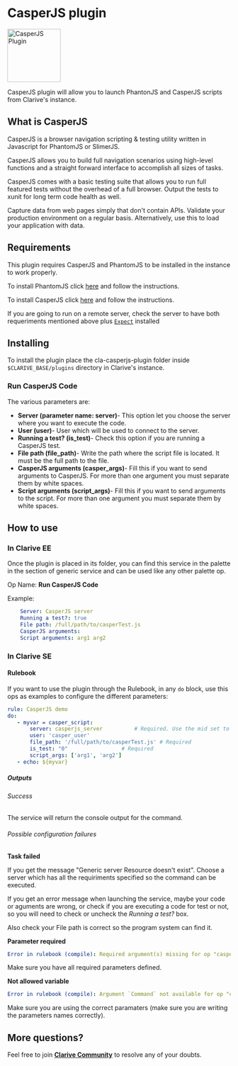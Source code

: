 # CasperJS plugin

<img src="https://cdn.jsdelivr.net/gh/clarive/cla-casperjs-plugin@master/public/icon/casperjs.svg?sanitize=true" alt="CasperJS Plugin" title="CasperJS Plugin" width="120" height="120">

CasperJS plugin will allow you to launch PhantonJS and CasperJS scripts from Clarive's instance.

## What is CasperJS

CasperJS is a browser navigation scripting & testing utility written in Javascript for PhantomJS or SlimerJS.

CasperJS allows you to build full navigation scenarios using high-level functions and a straight forward interface to accomplish all sizes of tasks.

CasperJS comes with a basic testing suite that allows you to run full featured tests without the overhead of a full browser.
Output the tests to xunit for long term code health as well.

Capture data from web pages simply that don't contain APIs. Validate your production environment on a regular basis. 
Alternatively, use this to load your application with data.

## Requirements

This plugin requires CasperJS and PhantomJS to be installed in the instance to work properly.

To install PhantomJS click [here](http://phantomjs.org/download.html) and follow the instructions.

To install CasperJS click [here](http://docs.casperjs.org/en/latest/installation.html#installing-from-git) and follow the instructions.

If you are going to run on a remote server, check the server to have both requeriments mentioned above plus [`Expect`](http://expect.sourceforge.net/) installed

## Installing

To install the plugin place the cla-casperjs-plugin folder inside `$CLARIVE_BASE/plugins`
directory in Clarive's instance.

### Run CasperJS Code

The various parameters are:

- **Server (parameter name: server)**- This option let you choose the server where you want to execute the code. 
- **User (user)**- User which will be used to connect to the server.
- **Running a test? (is_test)**- Check this option if you are running a CasperJS test.
- **File path (file_path)**- Write the path where the script file is located. It must be the full path to the file.
- **CasperJS arguments (casper_args)**- Fill this if you want to send arguments to CasperJS. For more than one argument you must separate them by white spaces.
- **Script arguments (script_args)**- Fill this if you want to send arguments to the script. For more than one argument you must separate them by white spaces.

## How to use

### In Clarive EE

Once the plugin is placed in its folder, you can find this service in the palette in the section of generic service and can be used like any other palette op.

Op Name: **Run CasperJS Code**

Example:

```yaml
    Server: CasperJS server
    Running a test?: true
    File path: /full/path/to/casperTest.js
    CasperJS arguments: 
    Script arguments: arg1 arg2
``` 

### In Clarive SE

#### Rulebook

If you want to use the plugin through the Rulebook, in any `do` block, use this ops as examples to configure the different parameters:

```yaml
rule: CasperJS demo
do:
   - myvar = casper_script:
       server: casperjs_server   		# Required. Use the mid set to the resource you created
       user: 'casper_user'
       file_path: '/full/path/to/casperTest.js'	# Required
       is_test: "0"    				# Required
       script_args: ['arg1', 'arg2']
   - echo: ${myvar}
```

##### Outputs

###### Success

The service will return the console output for the command.

###### Possible configuration failures

**Task failed**

If you get the message "Generic server Resource doesn't exist".
Choose a server which has all the requiriments specified so the command can be executed.

If you get an error message when launching the service, maybe your code or aguments are wrong, or check if you are executing a code for test or not,
 so you will need to check or uncheck the *Running a test?* box.

Also check your File path is correct so the program system can find it.

**Parameter required**

```yaml
Error in rulebook (compile): Required argument(s) missing for op "casper_script": "file_path"
```

Make sure you have all required parameters defined.

**Not allowed variable**

```yaml
Error in rulebook (compile): Argument `Command` not available for op "casper_script"
```

Make sure you are using the correct paramaters (make sure you are writing the parameters names correctly).

## More questions?

Feel free to join **[Clarive Community](https://community.clarive.com/)** to resolve any of your doubts.
